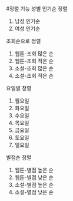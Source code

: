 #정렬 기능
성별 인기순 정렬
1. 남성 인기순
2. 여성 인기순

조회순으로 정렬
1. 웹툰-조회 많은 순
2. 웹툰-조회 적은 순
3. 소설-조회 많은 순
4. 소설-조회 적은 순

요일별 정렬
1. 월요일
2. 화요일
3. 수요일
4. 목요일
5. 금요일
6. 토요일
7. 일요일

별점순 정렬
1. 웹툰-별점 높은 순
2. 웹툰-별점 낮은 순
3. 소설-별점 높은 순
4. 소설-별점 낮은 순
